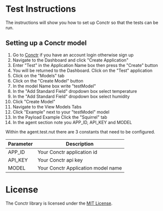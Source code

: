 # Test Instructions

The instructions will show you how to set up Conctr so that the tests can be run.

## Setting up a Conctr model
1. Go to [Conctr](https://staging.conctr.com/signin) if you have an account login otherwise sign up
1. Navigate to the Dashboard and click "Create Application"
1. Enter "Test" in the Application Name box then press the "Create" button
1. You will be returned to the Dashboard. Click on the "Test" application
1. Click on the "Models" tab
1. Click on the "Create Model" button
1. In the model Name box write "testModel"
1. In the "Add Standard Field" dropdown box select temperature
1. In the "Add Standard Field" dropdown box select humidity
1. Click "Create Model"
1. Navigate to the View Models Tabs
1. Click "Example" next to your "testModel" model
1. In the Payload Example Click the "Squirrel" tab
1. In the agent section note you APP_ID, API_KEY and MODEL   

Within the agent.test.nut there are 3 constants that need to be configured.

Parameter      | Description
-------------- | -----------
APP_ID         | Your Conctr application id       
API_KEY        | Your Conctr api key
MODEL          | Your Conctr Application model name


# License

 The Conctr library is licensed under the [MIT License](../LICENSE).
